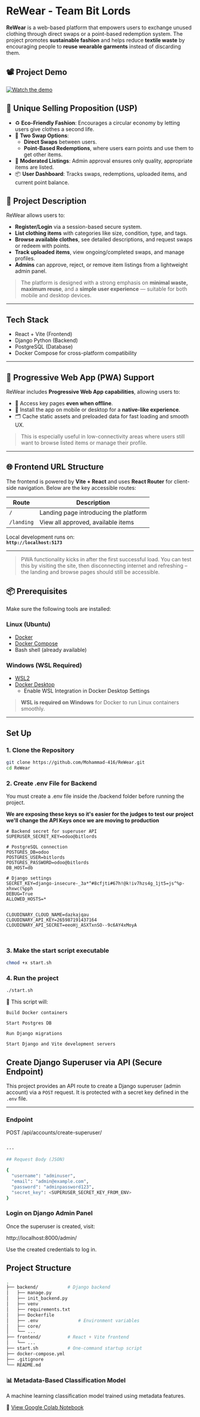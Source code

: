 # ReWear - Team Bit Lords


**ReWear** is a web-based platform that empowers users to exchange unused clothing through direct swaps or a point-based redemption system. The project promotes **sustainable fashion** and helps reduce **textile waste** by encouraging people to **reuse wearable garments** instead of discarding them.

## 📽️ Project Demo

[![Watch the demo](https://img.youtube.com/vi/naYZAi-OoO0/hqdefault.jpg)](https://www.youtube.com/watch?v=naYZAi-OoO0)


## 🌟 Unique Selling Proposition (USP)

- ♻️ **Eco-Friendly Fashion**: Encourages a circular economy by letting users give clothes a second life.
- 🔁 **Two Swap Options**:
  - **Direct Swaps** between users.
  - **Point-Based Redemptions**, where users earn points and use them to get other items.
- 🔐 **Moderated Listings**: Admin approval ensures only quality, appropriate items are listed.
- 📦 **User Dashboard**: Tracks swaps, redemptions, uploaded items, and current point balance.

## 📖 Project Description

ReWear allows users to:

- **Register/Login** via a session-based secure system.
- **List clothing items** with categories like size, condition, type, and tags.
- **Browse available clothes**, see detailed descriptions, and request swaps or redeem with points.
- **Track uploaded items**, view ongoing/completed swaps, and manage profiles.
- **Admins** can approve, reject, or remove item listings from a lightweight admin panel.

> The platform is designed with a strong emphasis on **minimal waste, maximum reuse**, and a **simple user experience** — suitable for both mobile and desktop devices.

---

## Tech Stack
- React + Vite (Frontend)
- Django Python (Backend)
- PostgreSQL (Database)
- Docker Compose for cross-platform compatibility
---

## 📲 Progressive Web App (PWA) Support

ReWear includes **Progressive Web App capabilities**, allowing users to:

- 🔌 Access key pages **even when offline**.
- 📱 Install the app on mobile or desktop for a **native-like experience**.
- 🗂️ Cache static assets and preloaded data for fast loading and smooth UX.

> This is especially useful in low-connectivity areas where users still want to browse listed items or manage their profile.

---

## 🌐 Frontend URL Structure

The frontend is powered by **Vite + React** and uses **React Router** for client-side navigation. Below are the key accessible routes:

| Route              | Description                            |
|-------------------|----------------------------------------|
| `/`        | Landing page introducing the platform  |
| `/landing`         | View all approved, available items     |

Local development runs on:  
**`http://localhost:5173`**

---

> PWA functionality kicks in after the first successful load. You can test this by visiting the site, then disconnecting internet and refreshing – the landing and browse pages should still be accessible.



## 📦 Prerequisites

Make sure the following tools are installed:

### Linux (Ubuntu)
- [Docker](https://docs.docker.com/engine/install/)
- [Docker Compose](https://docs.docker.com/compose/install/)
- Bash shell (already available)

### Windows (WSL Required)
- [WSL2](https://learn.microsoft.com/en-us/windows/wsl/install)
- [Docker Desktop](https://www.docker.com/products/docker-desktop/)
  - Enable WSL Integration in Docker Desktop Settings

> **WSL is required on Windows** for Docker to run Linux containers smoothly.

---

## Set Up

### 1. Clone the Repository

```bash
git clone https://github.com/Mohammad-416/ReWear.git
cd ReWear
```

### 2. Create .env File for Backend

You must create a .env file inside the /backend folder before running the project.

**We are exposing these keys so it's easier for the judges to test our project**
**we'll change the API Keys once we are moving to production**


```env
# Backend secret for superuser API
SUPERUSER_SECRET_KEY=odoo@bitlords

# PostgreSQL connection
POSTGRES_DB=odoo
POSTGRES_USER=bitlords
POSTGRES_PASSWORD=odoo@bitlords
DB_HOST=db

# Django settings
SECRET_KEY=django-insecure-_3a*^#8cfjti#67h!@k!iv7hzs4g_1jt5=js^%p-xhxwc(%pph
DEBUG=True
ALLOWED_HOSTS=*


CLOUDINARY_CLOUD_NAME=dazkajqau
CLOUDINARY_API_KEY=265987191437164
CLOUDINARY_API_SECRET=eeoHj_ASXTxnSO--9c6AY4xMoyA



```

### 3. Make the start script executable
```bash
chmod +x start.sh
```

### 4. Run the project
```bash
./start.sh
```

🐳 This script will:

    Build Docker containers

    Start Postgres DB

    Run Django migrations

    Start Django and Vite development servers

## Create Django Superuser via API (Secure Endpoint)

This project provides an API route to create a Django superuser (admin account) via a `POST` request. It is protected with a secret key defined in the `.env` file.

---

### Endpoint
POST /api/accounts/create-superuser/
```bash

---

## Request Body (JSON)

{
  "username": "adminuser",
  "email": "admin@example.com",
  "password": "adminpassword123",
  "secret_key": <SUPERUSER_SECRET_KEY_FROM_ENV>
}

```

### Login on Django Admin Panel

Once the superuser is created, visit:

http://localhost:8000/admin/

Use the created credentials to log in.


## Project Structure
```bash
.
├── backend/           # Django backend
│   ├── manage.py
│   ├── init_backend.py
│   ├── venv
│   ├── requirements.txt
│   ├── Dockerfile
│   ├── .env               # Environment variables
│   ├── core/
│   └── ...
├── frontend/          # React + Vite frontend
│   └── ...
├── start.sh           # One-command startup script
├── docker-compose.yml
├── .gitignore
└── README.md
```

 ### 📊 Metadata-Based Classification Model
 
A machine learning classification model trained using metadata features.  

📎 [View Google Colab Notebook](https://colab.research.google.com/drive/1_BXgfq69Pnfg9DKTwnTYRFl2gTEqBxVB?usp=sharing)

